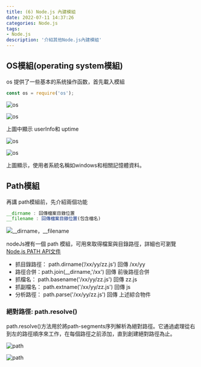 ```yaml
---
title: (6) Node.js 內建模組
date: 2022-07-11 14:37:26
categories: Node.js
tags: 
- Node.js
description: '介紹其他Node.js內建模組'
---
```


## OS模組(operating system模組)

os 提供了一些基本的系统操作函数，首先載入模組

``` js
const os = require('os');
```

![os](https://miro.medium.com/max/942/1*N07WqfVXhpTjXTv7Tc1TSA.png)

![os](https://miro.medium.com/max/982/1*VhskxuDYl8iPxJWp8vrKcA.png)

上圖中顯示 userInfo和 uptime

![os](https://miro.medium.com/max/954/1*gUiWv1LYXUv5DWUh3zdlvg.png)

![os](https://miro.medium.com/max/786/1*HDXgZT45S93ydYeiIPVnIA.png)

上圖顯示，使用者系統名稱如windows和相關記憶體資料。

## Path模組

再講 path模組前，先介紹兩個功能 

``` js
__dirname : 回傳檔案目錄位置
__filename : 回傳檔案目錄位置(包含檔名)
```
![__dirname，__filename](https://firebasestorage.googleapis.com/v0/b/project-fb4ac.appspot.com/o/2022071114.png?alt=media&token=e85ea62f-4e45-47fe-8746-55740d27bc8f)

nodeJs裡有一個 path 模組，可用來取得檔案與目錄路徑，詳細也可瀏覽 [Node.js PATH API文件](https://nodejs.org/api/path.html)

- 抓目錄路徑： path.dirname(‘/xx/yy/zz.js’) 回傳 /xx/yy
- 路徑合併：path.join(__dirname,'/xx') 回傳 前後路徑合併
- 抓檔名： path.basename('/xx/yy/zz.js') 回傳 zz.js
- 抓副檔名： path.extname('/xx/yy/zz.js') 回傳 js
- 分析路徑： path.parse('/xx/yy/zz.js') 回傳 上述綜合物件

### 絕對路徑: path.resolve()

path.resolve()方法用於將path-segments序列解析為絕對路徑。它通過處理從右到左的路徑順序來工作，在每個路徑之前添加，直到創建絕對路徑為止。

![path](https://miro.medium.com/max/1400/1*RzS_lXFO03QUo1fP5D5xkA.png)

![path](https://miro.medium.com/max/1400/1*2Yq7Z3y8Dh5AGiDVMvvBWA.png)






